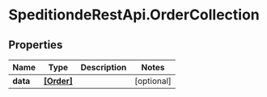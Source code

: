 # SpeditiondeRestApi.OrderCollection

## Properties
Name | Type | Description | Notes
------------ | ------------- | ------------- | -------------
**data** | [**[Order]**](Order.md) |  | [optional] 
